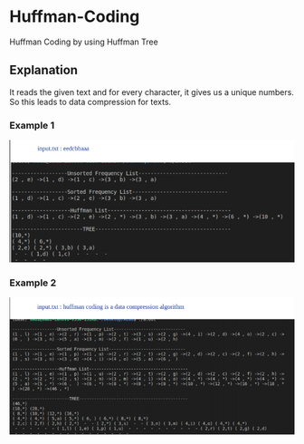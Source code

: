 # Huffman-Coding
Huffman Coding by using Huffman Tree

## Explanation
  It reads the given text and for every character, it gives us a unique numbers. So this leads to data compression for texts.
  ### Example 1
  <img src="img/1.png"/>
  
  ### Example 2
  <img src="img/2.png"/>

